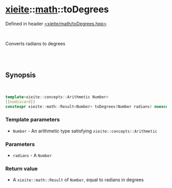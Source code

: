 # [xieite](../xieite.md)::[math](../math.md)::toDegrees
Defined in header [<xieite/math/toDegrees.hpp>](../../include/xieite/math/toDegrees.hpp)

<br/>

Converts radians to degrees

<br/><br/>

## Synopsis

<br/>

```cpp
template<xieite::concepts::Arithmetic Number>
[[nodiscard]]
constexpr xieite::math::Result<Number> toDegrees(Number radians) noexcept;
```
### Template parameters
- `Number` - An arithmetic type satisfying `xieite::concepts::Arithmetic`
### Parameters
- `radians` - A `Number`
### Return value
- A `xieite::math::Result` of `Number`, equal to radians in degrees
